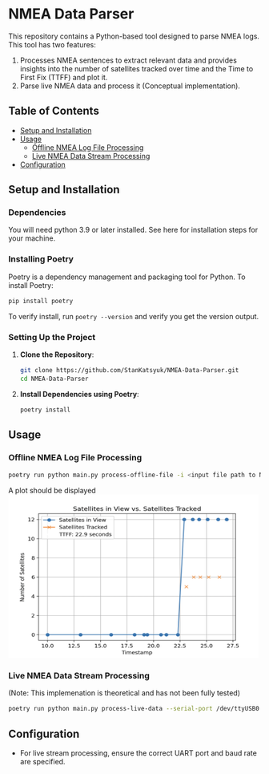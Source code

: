 # NMEA Data Parser

This repository contains a Python-based tool designed to parse NMEA logs. This tool has two features:

1. Processes NMEA sentences to extract relevant data and provides insights into the number of satellites tracked over time and the Time to First Fix (TTFF) and plot it.
2. Parse live NMEA data and process it (Conceptual implementation).

## Table of Contents

- [Setup and Installation](#setup-and-installation)
- [Usage](#usage)
    - [Offline NMEA Log File Processing](#offline-nmea-log-file-processing)
    - [Live NMEA Data Stream Processing](#live-nmea-data-stream-processing)
- [Configuration](#configuration)

## Setup and Installation

### Dependencies

You will need python 3.9 or later installed. See here for installation steps for your machine.

### Installing Poetry

Poetry is a dependency management and packaging tool for Python. To install Poetry:

```bash
pip install poetry
```

To verify install, run `poetry --version` and verify you get the version output.

### Setting Up the Project

1. **Clone the Repository**:
   ```bash
   git clone https://github.com/StanKatsyuk/NMEA-Data-Parser.git
   cd NMEA-Data-Parser
   ```

2. **Install Dependencies using Poetry**:
   ```bash
   poetry install
   ```

## Usage

### Offline NMEA Log File Processing

```bash
poetry run python main.py process-offline-file -i <input file path to NMEA log file>
```

A plot should be displayed 
<br>
<img src="assets/plot.png" alt="Plot" width="500" height="325" />


### Live NMEA Data Stream Processing

(Note: This implemenation is theoretical and has not been fully tested)

```bash
poetry run python main.py process-live-data --serial-port /dev/ttyUSB0 --baudrate 9600 --parity N --stopbit 1

```

## Configuration
- For live stream processing, ensure the correct UART port and baud rate are specified.
